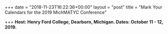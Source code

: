 +++
date = "2018-11-23T16:22:36+00:00"
layout = "post"
title = "Mark Your Calendars for the 2019 MichMATYC Conference"

+++
**Host: Henry Ford College, Dearborn, Michigan. Dates: October 11 - 12, 2019.**
